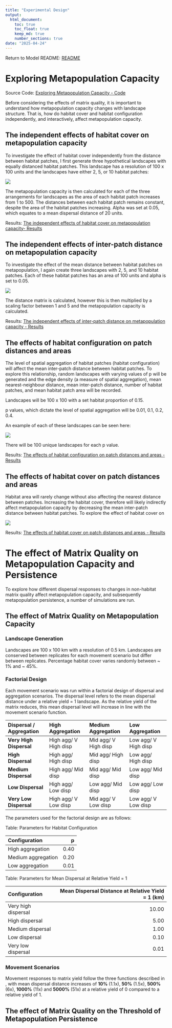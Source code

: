 ```yaml
---
title: "Experimental Design"
output: 
  html_document: 
    toc: true
    toc_float: true
    keep_md: true
    number_sections: true
date: "2025-04-24"
---
```


Return to Model README: [README](https://github.com/benjhodgson/metapop_capacity_matrix/blob/main/README.md)

# Exploring Metapopulation Capacity
Source Code: [Exploring Metapopulation Capacity - Code](https://github.com/benjhodgson/metapop_capacity_matrix/blob/main/Source%20Code/Source_Code_Index.md#Exploring-Metapopulation-Capacity)

Before considering the effects of matrix quality, it is important to understand how metapopulation capacity changes with landscape structure. That is, how do habitat cover and habitat configuration independently, and interactively, affect metapopulation capacity.

## The independent effects of habitat cover on metapopulation capacity

To investigate the effect of habitat cover independently from the distance between habitat patches, I first generate three hypothetical landscapes with equally distanced habitat patches. This landscape has a resolution of 100 x 100 units and the landscapes have either 2, 5, or 10 habitat patches:

![](Experimental-Design_files/figure-html/area_landscapes-1.png)<!-- -->

The metapopulation capacity is then calculated for each of the three arrangements for landscapes as the area of each habitat patch increases from 1 to 500. The distances between each habitat patch remains constant, despite the area of the habitat patches increasing. Alpha was set at 0.05, which equates to a mean dispersal distance of 20 units.

Results: [The independent effects of habitat cover on metapopulation capacity- Results](https://github.com/benjhodgson/metapop_capacity_matrix/blob/main/Results/Results.md#the-independent-effects-of-habitat-cover-on-metapopulation-capacity)


## The independent effects of inter-patch distance on metapopulation capacity

To investigate the effect of the mean distance between habitat patches on metapopulation, I again create three landscapes with 2, 5, and 10 habitat patches. Each of these habitat patches has an area of 100 units and alpha is set to 0.05.

![](Experimental-Design_files/figure-html/distance_landscapes-1.png)<!-- -->

The distance matrix is calculated, however this is then multiplied by a scaling factor between 1 and 5 and the metapopulation capacity is calculated.

Results: [The independent effects of inter-patch distance on metapopulation capacity - Results](https://github.com/benjhodgson/metapop_capacity_matrix/blob/main/Results/Results.md#the-independent-effects-of-inter-patch-distance-on-metapopulation-capacity)


## The effects of habitat configuration on patch distances and areas

The level of spatial aggregation of habitat patches (habitat configuration) will affect the mean inter-patch distance between habitat patches. To explore this relationship, random landscapes with varying values of p will be generated and the edge density (a measure of spatial aggregation), mean nearest-neighbour distance, mean inter-patch distance, number of habitat patches, and mean habitat patch area will be recorded.

Landscapes will be 100 x 100 with a set habitat proportion of 0.15.

p values, which dictate the level of spatial aggregation will be 0.01, 0.1, 0.2, 0.4.

An example of each of these landscapes can be seen here:

![](Experimental-Design_files/figure-html/config_distance_landscapes-1.png)<!-- -->


There will be 100 unique landscapes for each p value.

Results: [The effects of habitat configuration on patch distances and areas - Results](https://github.com/benjhodgson/metapop_capacity_matrix/blob/main/Results/Results.md#the-effects-of-habitat-configuration-on-patch-distances-and-areas)

## The effects of habitat cover on patch distances and areas
Habitat area will rarely change without also affecting the nearest distance between patches. Increasing the habitat cover, therefore will likely indirectly affect metapopulation capacity by decreasing the mean inter-patch distance between habitat patches. To explore the effect of habitat cover on


![](Experimental-Design_files/figure-html/cover_distance_landscapes-1.png)<!-- -->


Results: [The effects of habitat cover on patch distances and areas - Results](https://github.com/benjhodgson/metapop_capacity_matrix/blob/main/Results/Results.md#the-effects-of-habitat-cover-on-patch-distances-and-areas)



# The effect of Matrix Quality on Metapopulation Capacity and Persistence

To explore how different dispersal responses to changes in non-habitat matrix quality affect metapopulation capacity, and subsequently metapopulation persistence, a number of simulations are run.

## The effect of Matrix Quality on Metapopulation Capacity

### Landscape Generation

Landscapes are 100 x 100 km with a resolution of 0.5 km. Landscapes are conserved between replicates for each movement scenario but differ between replicates. Percentage habitat cover varies randomly between ~ 1% and ~ 45%.

### Factorial Design

Each movement scenario was run within a factorial design of dispersal and aggregation scenarios. The dispersal level refers to the mean dispersal distance under a relative yield = 1 landscape. As the relative yield of the matrix reduces, this mean dispersal level will increase in line with the movement scenario function. 


|Dispersal / Aggregation |High Aggregation      |Medium Aggregation   |Low Aggregation      |
|:-----------------------|:---------------------|:--------------------|:--------------------|
|**Very High Dispersal** |High agg/ V High disp |Mid agg/ V High disp |Low agg/ V High disp |
|**High Dispersal**      |High agg/ High disp   |Mid agg/ High disp   |Low agg/ High disp   |
|**Medium Dispersal**    |High agg/ Mid disp    |Mid agg/ Mid disp    |Low agg/ Mid disp    |
|**Low Dispersal**       |High agg/ Low disp    |Low agg/ Mid disp    |Low agg/ Low disp    |
|**Very Low Dispersal**  |High agg/ V Low disp  |Mid agg/ V Low disp  |Low agg/ V Low disp  |

The parameters used for the factorial design are as follows: 


Table: Parameters for Habitat Configuration

|Configuration      |    p|
|:------------------|----:|
|High aggregation   | 0.40|
|Medium aggregation | 0.20|
|Low aggregation    | 0.01|


Table: Parameters for Mean Dispersal at Relative Yield = 1

|Configuration       | Mean Dispersal Distance at Relative Yield = 1 (km)|
|:-------------------|--------------------------------------------------:|
|Very high dispersal |                                              10.00|
|High dispersal      |                                               5.00|
|Medium dispersal    |                                               1.00|
|Low dispersal       |                                               0.10|
|Very low dispersal  |                                               0.01|

### Movement Scenarios

Movement responses to matrix yield follow the three functions described in [](), with mean dispersal distance increases of **10%** (1.1x), **50%** (1.5x), **500%** (6x), **1000%** (11x) and **5000%** (51x) at a relative yield of 0 compared to a relative yield of 1. 


## The effect of Matrix Quality on the Threshold of Metapopulation Persistence



